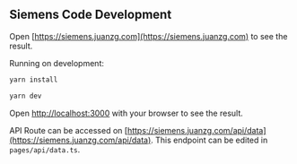 ## Siemens Code Development

Open [https://siemens.juanzg.com](https://siemens.juanzg.com) to see the result.

Running on development:
```bash
yarn install

yarn dev
```

Open [http://localhost:3000](http://localhost:3000) with your browser to see the result.


API Route can be accessed on [https://siemens.juanzg.com/api/data](https://siemens.juanzg.com/api/data). This endpoint can be edited in `pages/api/data.ts`.
